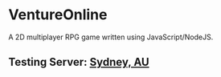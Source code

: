 # VentureOnline
A 2D multiplayer RPG game written using JavaScript/NodeJS.<br>
<h2>Testing Server: <a href="http://venture-online.ap-southeast-2.elasticbeanstalk.com/">Sydney, AU</a></h2>
